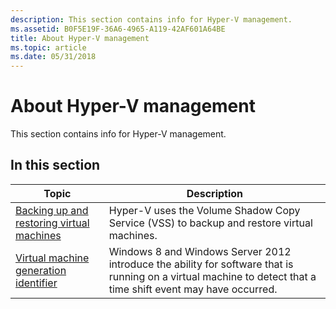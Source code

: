 ```yaml
---
description: This section contains info for Hyper-V management.
ms.assetid: B0F5E19F-36A6-4965-A119-42AF601A64BE
title: About Hyper-V management
ms.topic: article
ms.date: 05/31/2018
---
```


# About Hyper-V management

This section contains info for Hyper-V management.

## In this section



| Topic                                                                                                 | Description                                                                                                                                                               |
|-------------------------------------------------------------------------------------------------------|---------------------------------------------------------------------------------------------------------------------------------------------------------------------------|
| [Backing up and restoring virtual machines](backing-up-and-restoring-virtual-machines.md)<br/> | Hyper-V uses the Volume Shadow Copy Service (VSS) to backup and restore virtual machines.<br/>                                                                      |
| [Virtual machine generation identifier](virtual-machine-generation-identifier.md)<br/>         | Windows 8 and Windows Server 2012 introduce the ability for software that is running on a virtual machine to detect that a time shift event may have occurred.<br/> |



 

 

 




